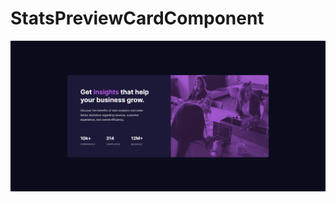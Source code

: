 # StatsPreviewCardComponent

![StatsPreviewCardComponent](https://github.com/Edanriell/StatsPreviewCardComponent/blob/develop/image.jpg?raw=true)